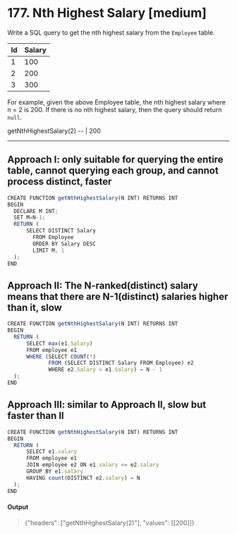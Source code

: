 # 177. Nth Highest Salary [medium]

Write a SQL query to get the nth highest salary from the `Employee` table.

Id | Salary |
-- | --
1  | 100  
2  | 200   
3  | 300   

For example, given the above Employee table, the nth highest salary where n = 2 is 200. If there is no nth highest salary, then the query should return `null`.

getNthHighestSalary(2)
-- |
200

---
## Approach I: only suitable for querying the entire table, cannot querying each group, and cannot process distinct, faster
```javascript
CREATE FUNCTION getNthHighestSalary(N INT) RETURNS INT
BEGIN
  DECLARE M INT;
  SET M=N-1;
  RETURN (
      SELECT DISTINCT Salary
        FROM Employee
        ORDER BY Salary DESC
        LIMIT M, 1
  );
END
```

## Approach II: The N-ranked(distinct) salary means that there are N-1(distinct) salaries higher than it, slow
```javascript
CREATE FUNCTION getNthHighestSalary(N INT) RETURNS INT
BEGIN
  RETURN (
      SELECT max(e1.Salary)
      FROM employee e1
      WHERE (SELECT COUNT(*) 
             FROM (SELECT DISTINCT Salary FROM Employee) e2 
             WHERE e2.Salary > e1.Salary) = N - 1
  );
END
```

## Approach III: similar to Approach II, slow but faster than II
```javascript
CREATE FUNCTION getNthHighestSalary(N INT) RETURNS INT
BEGIN
  RETURN (
      SELECT e1.salary
      FROM employee e1 
      JOIN employee e2 ON e1.salary <= e2.salary
      GROUP BY e1.salary
      HAVING count(DISTINCT e2.salary) = N
  );
END
```

#### Output
> {"headers": ["getNthHighestSalary(2)"], "values": [[200]]}
